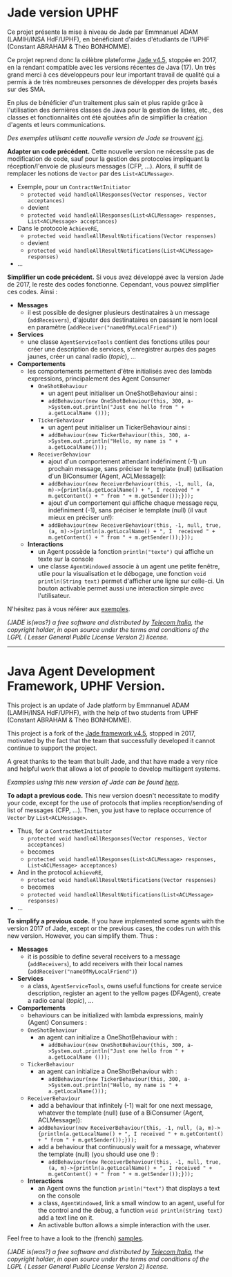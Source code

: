 # Jade version UPHF

Ce projet présente la mise à niveau de Jade par Emmnanuel ADAM (LAMIH/INSA HdF/UPHF), en bénéficiant d'aides d'étudiants de l'UPHF (Constant ABRAHAM & Théo BONHOMME).

Ce projet reprend donc la célèbre plateforme [Jade v4.5](https://jade.tilab.com/), stoppée en 2017, en la rendant compatible avec les versions récentes de Java (17).
Un très grand merci à ces développeurs pour leur important travail de qualité qui a permis à de très nombreuses personnes de développer des projets basés sur des SMA.

En plus de bénéficier d'un traitement plus sain et plus rapide grâce à l'utilisation des dernières classes de Java 
pour la gestion de listes, etc., des classes et fonctionnalités ont été ajoutées afin de simplifier la création 
d'agents et leurs communications.

*Des exemples utilisant cette nouvelle version de Jade se trouvent [ici](https://emmanueladam.github.io/jade/).*

**Adapter un code précédent.** Cette nouvelle version ne nécessite pas de modification de code, sauf pour la gestion des protocoles impliquant la réception/l'envoie de plusieurs messages (CFP, ...).
Alors, il suffit de remplacer les notions de `Vector` par des `List<ACLMessage>`.  
- Exemple, pour un `ContractNetInitiator`
    - `protected void handleAllResponses(Vector responses, Vector acceptances)`
  - devient
  - `protected void handleAllResponses(List<ACLMessage> responses, List<ACLMessage> acceptances)`
- Dans le protocole `AchieveRE`,
  - `protected void handleAllResultNotifications(Vector responses)` 
  - devient
  - `protected void handleAllResultNotifications(List<ACLMessage> responses)`
- ...

**Simplifier un code précédent.** Si vous avez développé avec la version Jade de 2017, le reste des codes fonctionne.
Cependant, vous pouvez simplifier ces codes. Ainsi : 
  - **Messages**
    - il est possible de designer plusieurs destinataires à un message (`addReceivers`), d'ajouter des destinataires 
      en passant le nom local en paramètre (`addReceiver("nameOfMyLocalFriend")`)
  - **Services**
    - une classe `AgentServiceTools` contient des fonctions utiles pour créer une description de services, s'enregistrer aurpès des pages jaunes, créer un canal radio (*topic*), ...
  - **Comportements**
    - les comportements permettent d'être initialisés avec des lambda expressions, principalement des Agent Consumer
        - `OneShotBehaviour`
            - un agent peut initialiser un OneShotBehaviour ainsi :
            - `addBehaviour(new OneShotBehaviour(this, 300, a->System.out.println("Just one hello from " + a.getLocalName
              ()));`
      - `TickerBehaviour`
          - un agent peut initialiser un TickerBehaviour ainsi :
          - `addBehaviour(new TickerBehaviour(this, 300, a->System.out.println("Hello, my name is " + a.getLocalName()));`
      - `ReceiverBehaviour`
        - ajout d'un comportement attendant indéfiniment (-1) un prochain message, sans préciser le template 
          (null) (utilisation d'un BiConsumer (Agent, ACLMessage)):
        - `addBehaviour(new ReceiverBehaviour(this, -1, null, (a, m)->{println(a.getLocalName() + ", I received " + 
          m.getContent() + " from " + m.getSender());}));`
        - ajout d'un comportement qui affiche chaque message reçu, indéfiniment (-1), sans 
          préciser le template (null) (il vaut mieux en préciser un!):
        - `addBehaviour(new ReceiverBehaviour(this, -1, null, true, (a, m)->{println(a.getLocalName() + ", I 
          received " + m.getContent() + " from " + m.getSender());}));`
    - **Interactions**
        - un Agent possède la fonction `println("texte")` qui affiche un texte sur la console
        - une classe `AgentWindowed` associe à un agent une petite fenêtre, utile pour la visualisation et le débogage, une fonction `void println(String text)` permet d'afficher une ligne sur celle-ci.
      Un bouton activable permet aussi une interaction simple avec l'utilisateur.

N'hésitez pas à vous référer aux [exemples](https://emmanueladam.github.io/jade/).

*(JADE is(was?) a free software and distributed by [Telecom Italia](https://www.gruppotim.it/it.html), the copyright holder, in open source under the terms and conditions of the LGPL ( Lesser General Public License Version 2) license.*


---
# Java Agent Development Framework, UPHF Version.

This project is an update of Jade platform by Emmnanuel ADAM (LAMIH/INSA HdF/UPHF), with the help of two students from UPHF (Constant ABRAHAM & Théo BONHOMME).


This project is a fork of the [Jade framework v4.5](https://jade.tilab.com/), stopped in 2017, motivated by the fact that the team that successfully developed it cannot continue to support the project.

A great thanks to the team that built Jade, and that have made a very nice and helpful work that allows a lot of people to develop multiagent systems.

*Examples using this new version of Jade can be found [here](https://emmanueladam.github.io/jade/).*

**To adapt a previous code.** This new version doesn't necessitate to modify your code, except for the use of protocols that implies reception/sending of list of messages (CFP, ...).
Then, you just have to replace  occurrence of `Vector` by `List<ACLMessage>`.
- Thus, for a `ContractNetInitiator`
  - `protected void handleAllResponses(Vector responses, Vector acceptances)`
  - becomes
  - `protected void handleAllResponses(List<ACLMessage> responses, List<ACLMessage> acceptances)`
- And in the protocol `AchieveRE`,
  - `protected void handleAllResultNotifications(Vector responses)`
  - becomes
  - `protected void handleAllResultNotifications(List<ACLMessage> responses)`
- ...

**To simplify a previous code.** If you have implemented some agents with the  version 2017 of Jade, except or the previous cases, the codes run with this new version.
However, you can simplify them. Thus :
- **Messages**
    - it is possible to define several receivers to a message (`addReceivers`), to add receivers with their local 
      names (`addReceiver("nameOfMyLocalFriend")`)
- **Services**
  - a class, `AgentServiceTools`, owns useful functions for create service description, register an agent to the yellow pages (DFAgent), create a radio canal (*topic*), ...
- **Comportements**
  - behaviours can be initialized with lambda expressions, mainly (Agent) Consumers :
  - `OneShotBehaviour`
    - an agent can initialize a OneShotBehaviour with :
      - `addBehaviour(new OneShotBehaviour(this, 300, a->System.out.println("Just one hello from " + a.getLocalName
              ()));`
  - `TickerBehaviour`
    - an agent can initialize a OneShotBehaviour with :
      - `addBehaviour(new TickerBehaviour(this, 300, a->System.out.println("Hello, my name is " + a.getLocalName()));`
  - `ReceiverBehaviour`
      - add a behaviour that infinitely (-1) wait for one next message, whatever the template (null) (use of a BiConsumer (Agent, ACLMessage)):
      - `addBehaviour(new ReceiverBehaviour(this, -1, null, (a, m)->{println(a.getLocalName() + ", I received " +
        m.getContent() + " from " + m.getSender());}));`
      - add a behaviour that continuously wait for a message, whatever the template (null) (you should use one !) :
        - `addBehaviour(new ReceiverBehaviour(this, -1, null, true, (a, m)->{println(a.getLocalName() + ", I
          received " + m.getContent() + " from " + m.getSender());}));`
  - **Interactions**
      - an Agent owns the function `println("text")` that displays a text on the console
      - a class, `AgentWindowed`, link a small window to an agent, useful for the control and the debug, a function 
        `void println(String text)` add a text line on it. 
      - An activable button allows a simple interaction with the user.

Feel free to have a look to the (french)  [samples](https://emmanueladam.github.io/jade/).

*(JADE is(was?) a free software and distributed by [Telecom Italia](https://www.gruppotim.it/it.html), the copyright holder, in open source under the terms and conditions of the LGPL ( Lesser General Public License Version 2) license.*
